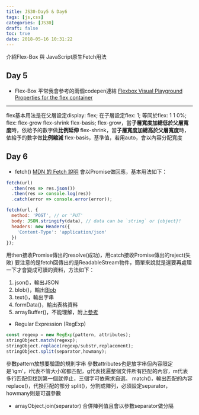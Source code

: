 ```yaml
---
title: JS30-Day5 & Day6
tags: [js,css]
categories: [JS30]
draft: false
toc: true
date: 2018-05-16 10:31:22
---
```


介紹Flex-Box 與 JavaScript原生Fetch用法

## Day 5

- Flex-Box
平常我會參考的兩個codepen連結
[Flexbox Visual Playground](https://codepen.io/frank890417/full/ayLvRp/)
[Properties for the flex container](https://codepen.io/enxaneta/full/adLPwv)
---
flex基本用法是在父層設定display: flex; 
在子層設定flex: 1;
等同於flex: 1 1 0%;
flex: flex-grow flex-shrink flex-basis;
flex-grow，當**子層寬度加總低於父層寬度**時，依給予的數字做**比例延伸**
flex-shrink，當**子層寬度加總高於父層寬度**時，依給予的數字做**比例縮減**
flex-basis，基準值，若用auto，會以內容分配寬度

## Day 6

- fetch()
[MDN 的 Fetch 說明](https://developer.mozilla.org/zh-CN/docs/Web/API/Fetch_API/Using_Fetch)
會以Promise做回應，基本用法如下：
```js
fetch(url)
  .then(res => res.json())
  .then(res => console.log(res))
  .catch(error => console.error(error));

fetch(url, {
  method: 'POST', // or 'PUT'
  body: JSON.stringify(data), // data can be `string` or {object}!
  headers: new Headers({
    'Content-Type': 'application/json'
  })
});
```
用then接收Promise傳出的resolve(成功)，用catch接收Promise傳出的reject(失敗)
要注意的是fetch回傳出的是ReadableStream物件，簡單來說就是還要再處理一下才會變成可讀的資料，方法如下：
1. json()，輸出JSON
2. blob()，輸出[Blob](https://developer.mozilla.org/zh-CN/docs/Web/API/Blob)
3. text()，輸出字串
4. formData()，輸出表格資料
5. arrayBuffer()，不能理解，附上[參考](https://developer.mozilla.org/zh-CN/docs/Web/JavaScript/Reference/Global_Objects/ArrayBuffer)

- Regular Expression (RegExp)
```js
const regexp = new RegExp(pattern, attributes);
stringObject.match(regexp);
stringObject.replace(regexp/substr,replacement);
stringObject.split(separator,howmany);
```
參數pattern放想要驗證的規則字串
參數attributes也是放字串但內容限定是'igm'，i代表不管大小寫都匹配，g代表找遍整個文件所有匹配的內容，m代表多行匹配但找到第一個就停止，三個字可依需求自選。
match()，輸出匹配的內容
replace()，代換匹配的部分
split()，分割成陣列，必須設定separator，howmany則是可選參數

- arrayObject.join(separator)
合併陣列值且會以參數separator做分隔